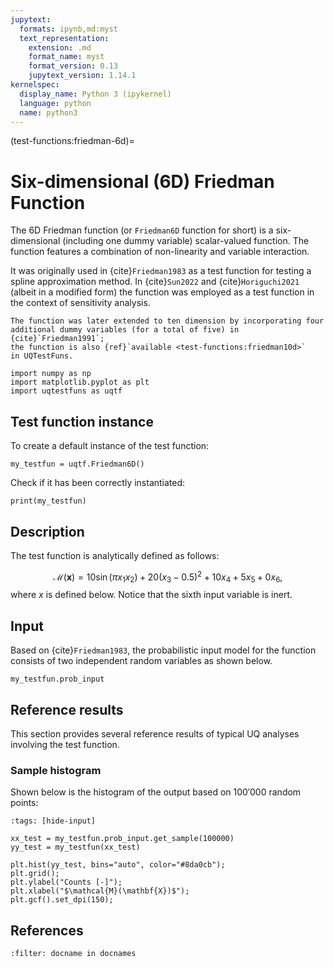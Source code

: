 ```yaml
---
jupytext:
  formats: ipynb,md:myst
  text_representation:
    extension: .md
    format_name: myst
    format_version: 0.13
    jupytext_version: 1.14.1
kernelspec:
  display_name: Python 3 (ipykernel)
  language: python
  name: python3
---
```


(test-functions:friedman-6d)=
# Six-dimensional (6D) Friedman Function

The 6D Friedman function (or `Friedman6D` function for short) is
a six-dimensional (including one dummy variable) scalar-valued function.
The function features a combination of non-linearity and variable interaction.

It was originally used in {cite}`Friedman1983` as a test function for testing
a spline approximation method.
In {cite}`Sun2022` and {cite}`Horiguchi2021` (albeit in a modified form)
the function was employed as a test function in the context of
sensitivity analysis.

```{note}
The function was later extended to ten dimension by incorporating four
additional dummy variables (for a total of five) in {cite}`Friedman1991`;
the function is also {ref}`available <test-functions:friedman10d>`
in UQTestFuns.
```

```{code-cell} ipython3
import numpy as np
import matplotlib.pyplot as plt
import uqtestfuns as uqtf
```

## Test function instance

To create a default instance of the test function:

```{code-cell} ipython3
my_testfun = uqtf.Friedman6D()
```

Check if it has been correctly instantiated:

```{code-cell} ipython3
print(my_testfun)
```

## Description

The test function is analytically defined as follows:

$$
\mathcal{M}(\boldsymbol{x}) = 10 \sin{(\pi x_1 x_2)} + 20 (x_3 - 0.5)^2 + 10 x_4 + 5 x_5 + 0 x_6,
$$
where $x$ is defined below. Notice that the sixth input variable is inert.

## Input

Based on {cite}`Friedman1983`, the probabilistic input model
for the function consists of two independent random variables as shown below.

```{code-cell} ipython3
my_testfun.prob_input
```

## Reference results

This section provides several reference results of typical UQ analyses involving
the test function.

### Sample histogram

Shown below is the histogram of the output based on $100'000$ random points:

```{code-cell} ipython3
:tags: [hide-input]

xx_test = my_testfun.prob_input.get_sample(100000)
yy_test = my_testfun(xx_test)

plt.hist(yy_test, bins="auto", color="#8da0cb");
plt.grid();
plt.ylabel("Counts [-]");
plt.xlabel("$\mathcal{M}(\mathbf{X})$");
plt.gcf().set_dpi(150);
```

## References

```{bibliography}
:filter: docname in docnames
```
